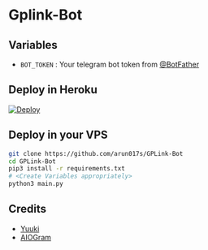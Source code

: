 # Gplink-Bot

## Variables
- `BOT_TOKEN` : Your telegram bot token from [@BotFather](https://t.me/BotFather)

## Deploy in Heroku
 [![Deploy](https://www.herokucdn.com/deploy/button.svg)](https://heroku.com/deploy?template=https://github.com/ntgspecial/GPLink-Bot)

## Deploy in your VPS

```sh
git clone https://github.com/arun017s/GPLink-Bot
cd GPLink-Bot
pip3 install -r requirements.txt
# <Create Variables appropriately>
python3 main.py
```

## Credits
- [Yuuki](https://github.com/xcscxr)
- [AIOGram](https://github.com/aiogram/aiogram)

